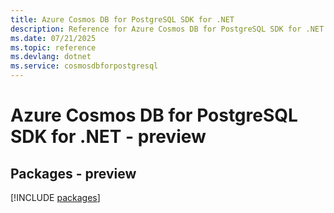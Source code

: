 ```yaml
---
title: Azure Cosmos DB for PostgreSQL SDK for .NET
description: Reference for Azure Cosmos DB for PostgreSQL SDK for .NET
ms.date: 07/21/2025
ms.topic: reference
ms.devlang: dotnet
ms.service: cosmosdbforpostgresql
---
```

# Azure Cosmos DB for PostgreSQL SDK for .NET - preview
## Packages - preview
[!INCLUDE [packages](cosmos-db-for-postgresql-index.md)]